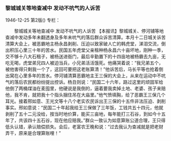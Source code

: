 ### 黎城城关等地查减中  发动不吭气的人诉苦

1946-12-25
第2版()
专栏：

　　黎城城关等地查减中
    发动不吭气的人诉苦
    【本报讯】黎城城关、停河铺等地查减中发动多年未翻透身及多年未吭气的落后群众诉苦清算。本月十二日城关诉苦清算大会上，被恶霸地主杨永昌剥削、压迫以致家破人亡的韩虎堂，涕泪交流，倒出积压心里三十年的苦水。民国五年虎堂父亲租种杨永昌六十亩坏地，刚种一季，交不够十八大石租子，被杨送进衙门，最后辛勤置下的十四亩地被杨霸去九亩，无吃无喝，虎堂弟兄四人被迫当兵，小兄弟活活饿死。他痛哭着说：“我兄弟五个，被他害得只剩我一个了，这回可要把这老账算清！”他诉苦后，马长平等也抢着倒出窝在心里多年的苦水。停河铺清算恶霸地主王三保的大会上，从来在运动中不吭气的落后农民都纷纷提出控诉。杨丑则说：“民国二十六年，路过这里的顽固军给他倒了两桶煤油在麦囤里，他硬说是我倒的，逼着要我卖掉土地、老婆、孩子来赔他，我不肯，就把我十个指头捆住吊在大庙里。”他气愤填胸，给了恶霸王三保几个耳光。接着邢如意、王光文等十八个老实农民诉出王三保的十五件非法压迫、剥削事实。邢如意说：“民国二十年起我给王三保做了三年饭，工钱共五十四元，他就剥削了五十二元没给，按当时地价算，能买三亩地，每年能打三石谷，到如今十五年了，共该四十五石谷，现在他应赔我。”群众一致认为如意算账公道合理，王只得低头认错，承认赔偿损失。会后，老富农王晚和说：“过去我认为查减就是把老财弄干，原来是合理算账哩！”

